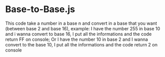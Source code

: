 # Base-to-Base.js
This code take a number in a base n and convert in a base that you want (between base 2 and base 16),
example: I have the number 255 in base 10 and i wanna convert to base 16, I put all the informations and the code return FF on console; 
Or I have the number 10 in base 2 and I wanna convert to the base 10, I put all the informations and the code return 2 on console

